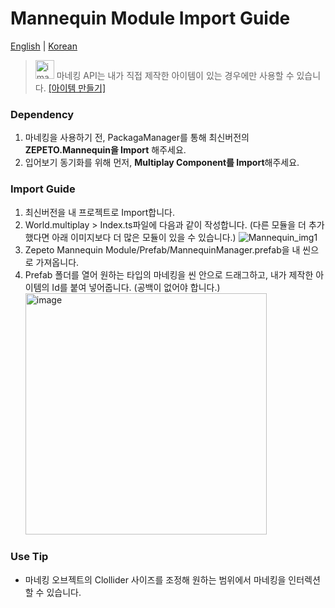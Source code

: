 # Mannequin Module Import Guide

[English](./README.md) | [Korean](./README_KR.md)

>  <img width="30" alt="image" src="https://user-images.githubusercontent.com/123578202/224616952-9a0217d6-0da8-4146-8164-ed796edcf1f9.png"> 마네킹 API는 내가 직접 제작한 아이템이 있는 경우에만 사용할 수 있습니다. [[아이템 만들기]](https://studio.zepeto.me/ko/console/items/create)

### Dependency
1. 마네킹을 사용하기 전, PackagaManager를 통해 최신버전의 **ZEPETO.Mannequin을 Import** 해주세요.
2. 입어보기 동기화를 위해 먼저, **Multiplay Component를 Import**해주세요.

### Import Guide
1. 최신버전을 내 프로젝트로 Import합니다.
2. World.multiplay > Index.ts파일에 다음과 같이 작성합니다. (다른 모듈을 더 추가했다면 아래 이미지보다 더 많은 모듈이 있을 수 있습니다.)
  ![Mannequin_img1](https://user-images.githubusercontent.com/123578202/224619045-73ada633-aa6b-4bd8-b4a3-f0d7488cdea8.png)
3. Zepeto Mannequin Module/Prefab/MannequinManager.prefab을 내 씬으로 가져옵니다.
4. Prefab 폴더를 열어 원하는 타입의 마네킹을 씬 안으로 드래그하고, 내가 제작한 아이템의 Id를 붙여 넣어줍니다. (공백이 없어야 합니다.)
    <img width="386" alt="image" src="https://user-images.githubusercontent.com/123578202/224619245-23532e76-77f3-4708-8e92-2a67493e04a1.png">


### Use Tip
- 마네킹 오브젝트의 Clollider 사이즈를 조정해 원하는 범위에서 마네킹을 인터렉션 할 수 있습니다.
